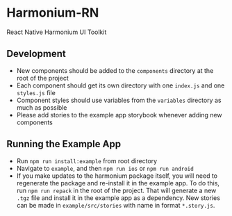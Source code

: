 # Harmonium-RN

React Native Harmonium UI Toolkit

## Development

- New components should be added to the `components` directory at the root of the project
- Each component should get its own directory with one `index.js` and one `styles.js` file
- Component styles should use variables from the `variables` directory as much as possible
- Please add stories to the example app storybook whenever adding new components

## Running the Example App

- Run `npm run install:example` from root directory
- Navigate to `example`, and then `npm run ios` or `npm run android`
- If you make updates to the harmonium package itself, you will need to regenerate the package and re-install it in the example app. To do this, run `npm run repack` in the root of the project. That will generate a new `.tgz` file and install it in the example app as a dependency. New stories can be made in `example/src/stories` with name in format `*.story.js`.
